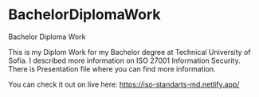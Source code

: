 # BachelorDiplomaWork
Bachelor Diploma Work


This is my Diplom Work for my Bachelor degree at Technical University of Sofia.
I described more information on ISO 27001 Information Security.
There is Presentation file where you can find more information.


You can check it out on live here: https://iso-standarts-md.netlify.app/
